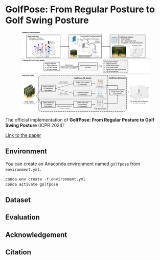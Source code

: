 # GolfPose: From Regular Posture to Golf Swing Posture

<p align="center"> <img src="./images/framework_v13.svg" width="80%"> </p> 

The official implementation of **GolfPose: From Regular Posture to Golf Swing Posture** (ICPR 2024) 

[Link to the paper](https://minghanlee.github.io/papers/ICPR_2024_GolfPose.pdf)

## Environment
You can create an Anaconda environment named ``golfpose`` from `environment.yml`.
```
conda env create -f environment.yml
conda activate golfpose
```

## Dataset

## Evaluation

## Acknowledgement

## Citation
